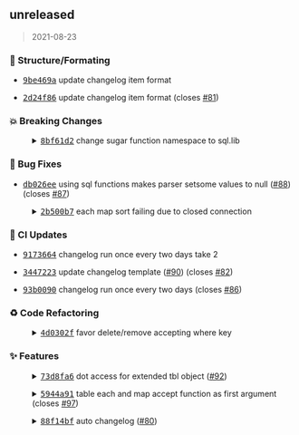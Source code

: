 
<a name="unreleased"></a>

## unreleased

> 2021-08-23

### :art: Structure/Formating

- <a href="https://github.com/tami5/sql.nvim/commit/9be469a1e3480cb0a90865de313289986f8a5044"><tt>9be469a</tt></a> update changelog item format

- <a href="https://github.com/tami5/sql.nvim/commit/2d24f865daf5ec9931ceff84a0c5e5a8da87eb39"><tt>2d24f86</tt></a> update changelog item format (closes <a href="https://github.com/tami5/sql.nvim/issues/81"> #81</a>)


### :boom: Breaking Changes

<dl><dd><details><summary><a href="https://github.com/tami5/sql.nvim/commit/8bf61d2b548b0e8c102e6e36dd21beae133ddf63"><tt>8bf61d2</tt></a> change sugar function namespace to sql.lib</summary>

changes access to sugar functions and store it in lib. It was weird typing out `sql...` and abbreviating it seems harder too.

</details></dd></dl>


### :bug: Bug Fixes

- <a href="https://github.com/tami5/sql.nvim/commit/db026ee2f52234fd9f479178fc8349134d743c19"><tt>db026ee</tt></a> using sql functions makes parser setsome values to null (<a href="https://github.com/tami5/sql.nvim/pull/88">#88</a>) (closes <a href="https://github.com/tami5/sql.nvim/issues/87"> #87</a>)

<dl><dd><details><summary><a href="https://github.com/tami5/sql.nvim/commit/2b500b77c379356d401ee2f37a1c9cf9c1e311e6"><tt>2b500b7</tt></a> each map sort failing due to closed connection</summary>

make map, sort, each, support executing sqlite queries regardless of connection status.

  - 🐛 func(row) returning nil causing error
  - 🐛 running some tbl function without checking conn

</details></dd></dl>


### :construction_worker: CI Updates

- <a href="https://github.com/tami5/sql.nvim/commit/9173664fecfc8e13d9deffe54f1eba640f4d2481"><tt>9173664</tt></a> changelog run once every two days take 2

- <a href="https://github.com/tami5/sql.nvim/commit/3447223239ce2e0ab322db756ee1aa0374e20551"><tt>3447223</tt></a> update changelog template (<a href="https://github.com/tami5/sql.nvim/pull/90">#90</a>) (closes <a href="https://github.com/tami5/sql.nvim/issues/82"> #82</a>)

- <a href="https://github.com/tami5/sql.nvim/commit/93b0090674cf71d096406f1e8a42c585cb979cc5"><tt>93b0090</tt></a> changelog run once every two days (closes <a href="https://github.com/tami5/sql.nvim/issues/86"> #86</a>)


### :recycle: Code Refactoring

<dl><dd><details><summary><a href="https://github.com/tami5/sql.nvim/commit/4d0302f8ccb3ab647f3d5709d3adf4d3c8810060"><tt>4d0302f</tt></a> favor delete/remove accepting where key</summary>

No breaking changes here :)

</details></dd></dl>


### :sparkles: Features

<dl><dd><details><summary><a href="https://github.com/tami5/sql.nvim/commit/73d8fa60e1037d0a8b58c898ed641430d8b0c0c4"><tt>73d8fa6</tt></a> dot access for extended tbl object (<a href="https://github.com/tami5/sql.nvim/pull/92">#92</a>)</summary>

Changes:
  - Fix parsing schema key when using key value pairs.
  - access tbl original methods after overwrite with appending `_`
  - Inject db object later with `set_db`
  - auto-completion support 

    ```lua
    local users = require'sql.table'("users", {...}) -- or require'sql.table'(db, "users", {...})
    users.init = function(db) -- if db isn't injected already 
       users.set_db(db) --- inject db object 
    end
    users.get = function() -- overwriting method
      return users._get({ where = { id = 1 } })[1].name
    end
    return users
    ```

</details></dd></dl>

<dl><dd><details><summary><a href="https://github.com/tami5/sql.nvim/commit/5944a91d05f34f1d36ef33a62344cfc301fc49b4"><tt>5944a91</tt></a> table each and map accept function as first argument (closes <a href="https://github.com/tami5/sql.nvim/issues/97"> #97</a>)</summary>

still compatible with query as first argument ✅  

Examples:

```lua
tbl:each(function(row) .. end) -- execute a function on all table rows
tbl:each(function(row) .. end, {...} ) -- execute a function on all table rows match the query
-- map work the same way, but return transformed table
```

</details></dd></dl>

<dl><dd><details><summary><a href="https://github.com/tami5/sql.nvim/commit/88f14bf3148c8c31c4ba17818d80eedc33cc9f12"><tt>88f14bf</tt></a> auto changelog (<a href="https://github.com/tami5/sql.nvim/pull/80">#80</a>)</summary>

Here goes nothing 🤞. Please CI don't fail me.

</details></dd></dl>


